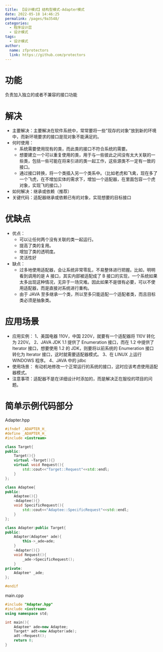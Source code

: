```yaml
---
title: 【设计模式】结构型模式-Adapter模式
date: 2022-05-18 14:46:25
permalink: /pages/9a3548/
categories: 
  - 程序设计层
  - 设计模式
tags: 
  - 设计模式
author: 
  name: zfprotectors
  link: https://github.com/protectors
---
```


# 功能
负责加入独立的或者不兼容的接口功能
# 解决
- 主要解决：主要解决在软件系统中，常常要将一些"现存的对象"放到新的环境中，而新环境要求的接口是现对象不能满足的。
- 何时使用：
    - 系统需要使用现有的类，而此类的接口不符合系统的需要。
    - 想要建立一个可以重复使用的类，用于与一些彼此之间没有太大关联的一些类，包括一些可能在将来引进的类一起工作，这些源类不一定有一致的接口。
    - 通过接口转换，将一个类插入另一个类系中。（比如老虎和飞禽，现在多了一个飞虎，在不增加实体的需求下，增加一个适配器，在里面包容一个虎对象，实现飞的接口。）
- 如何解决：继承或依赖（推荐）
- 关键代码：适配器继承或依赖已有的对象，实现想要的目标接口

# 优缺点
- 优点：
    - 可以让任何两个没有关联的类一起运行。
    - 提高了类的复用。
    - 增加了类的透明度。
    - 灵活性好
- 缺点：
    - 过多地使用适配器，会让系统非常零乱，不易整体进行把握。比如，明明看到调用的是 A 接口，其实内部被适配成了 B 接口的实现，一个系统如果太多出现这种情况，无异于一场灾难。因此如果不是很有必要，可以不使用适配器，而是直接对系统进行重构。
    - 由于 JAVA 至多继承一个类，所以至多只能适配一个适配者类，而且目标类必须是抽象类。

# 应用场景
- 应用实例：
 1、美国电器 110V，中国 220V，就要有一个适配器将 110V 转化为 220V。 
 2、JAVA JDK 1.1 提供了 Enumeration 接口，而在 1.2 中提供了 Iterator 接口，想要使用 1.2 的 JDK，则要将以前系统的 Enumeration 接口转化为 Iterator 接口，这时就需要适配器模式。 
 3、在 LINUX 上运行 WINDOWS 程序。 
 4、JAVA 中的 jdbc
- 使用场景：
有动机地修改一个正常运行的系统的接口，这时应该考虑使用适配器模式。
- 注意事项：适配器不是在详细设计时添加的，而是解决正在服役的项目的问题。

# 简单示例代码部分

Adapter.hpp
```cpp
#ifndef _ADAPTER_H_
#define _ADAPTER_H_
#include <iostream>

class Target{
public:
	Target(){}
	virtual ~Target(){}
	virtual void Request(){
		std::cout<<"Target::Request"<<std::endl;
	}
};

class Adaptee{
public:
	Adaptee(){}
	~Adaptee(){}
	void SpecificRequest(){
		std::cout<<"Adaptee::SpecificRequest"<<std::endl;
	}
};

class Adapter:public Target{
public:
	Adapter(Adaptee* ade){
		this->_ade=ade;
	}
	~Adapter(){}
	void Request(){
		_ade->SpecificRequest();
	}
private:
	Adaptee* _ade;
};

#endif
```

main.cpp
```cpp
#include "Adapter.hpp"
#include <iostream>
using namespace std;

int main(){
	Adaptee* ade=new Adaptee;
	Target* adt=new Adapter(ade);
	adt->Request();
	return 0;
}
```
